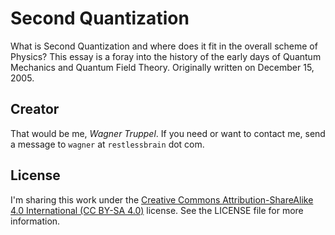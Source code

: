 # Second Quantization

What is Second Quantization and where does it fit in the overall scheme of Physics? This essay is a foray into the history of the early days of Quantum Mechanics and Quantum Field Theory. Originally written on December 15, 2005.

## Creator

That would be me, _Wagner Truppel_. If you need or want to contact me, send a message to `wagner` at `restlessbrain` dot com.

## License

I'm sharing this work under the [Creative Commons Attribution-ShareAlike 4.0 International (CC BY-SA 4.0)](http://creativecommons.org/licenses/by-sa/4.0/) license. See the LICENSE file for more information.
